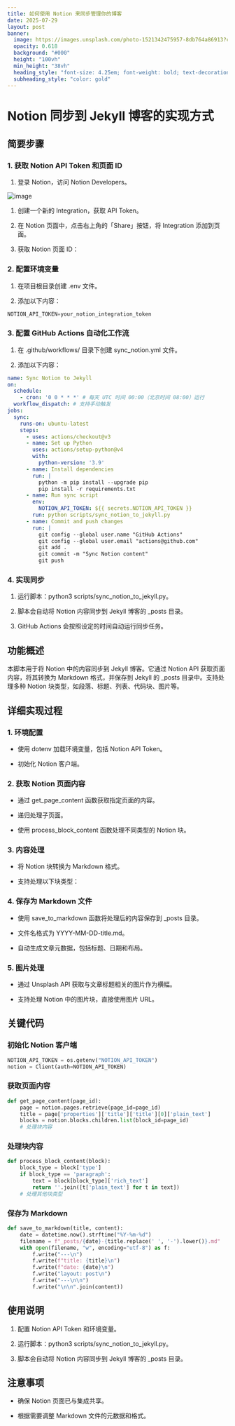 ```yaml
---
title: 如何使用 Notion 来同步管理你的博客
date: 2025-07-29
layout: post
banner:
  image: https://images.unsplash.com/photo-1521342475957-8db764a86913?crop=entropy&cs=tinysrgb&fit=max&fm=jpg&ixid=M3w2OTIwMzJ8MHwxfHJhbmRvbXx8fHx8fHx8fDE3NTM4Mjc4MDR8&ixlib=rb-4.1.0&q=80&w=1080
  opacity: 0.618
  background: "#000"
  height: "100vh"
  min_height: "38vh"
  heading_style: "font-size: 4.25em; font-weight: bold; text-decoration: underline"
  subheading_style: "color: gold"
---
```


# Notion 同步到 Jekyll 博客的实现方式

## 简要步骤

### 1. 获取 Notion API Token 和页面 ID

1. 登录 Notion，访问 Notion Developers。

![image](https://prod-files-secure.s3.us-west-2.amazonaws.com/a7a0cc5a-89b9-4cda-8686-1fba0ca52f40/d19c1afe-dea5-4312-9333-786b0ba83054/image.png?X-Amz-Algorithm=AWS4-HMAC-SHA256&X-Amz-Content-Sha256=UNSIGNED-PAYLOAD&X-Amz-Credential=ASIAZI2LB4665RVU7NE7%2F20250729%2Fus-west-2%2Fs3%2Faws4_request&X-Amz-Date=20250729T222324Z&X-Amz-Expires=3600&X-Amz-Security-Token=IQoJb3JpZ2luX2VjEIb%2F%2F%2F%2F%2F%2F%2F%2F%2F%2FwEaCXVzLXdlc3QtMiJHMEUCIGWeqbXQbugKiwkuLLMO%2BQfXab9OUTDiE2YV6z7GAXnYAiEA1riOCfDRR5fIrSjH%2BX%2FOm7JS6xN2ylPurClctAqxGPkqiAQIr%2F%2F%2F%2F%2F%2F%2F%2F%2F%2F%2FARAAGgw2Mzc0MjMxODM4MDUiDLL6%2BWu5%2FtwJe6E4DCrcA8oQCDjK8zSgjYcFC6tudXzcfW4zzqns0A22RBGTm1gTVxkvaHgERfmBUhSpvz4rpYsRIZ6a782mP623Z4HHA9mlJHxwTdFF81aBS0rPYt%2FYSn21vF67vjEdseFzZ%2BkmImklQgLujMIw%2BGP7aR4PJ12TBa7KxMYTKDzF0edqiNiBUL45f4jELhAvOZ%2FAawTaumtUv6cau0SVMKc3Q9xQ4P%2BLZDsUDf6n7zLMiL7ze2hnn%2BNzLmPHkzQb0jhSxrNttj0pr4E%2BFBiz%2BcNdsUZ9H4e32ynytDuPj%2BBg%2Ft5koO2U5MqyhNlbI79XrW%2F6Rf77QPKUO7bwnG1HDzRYp7gLyv6EYnhhAwiXG24%2BA2l3qaRUt0b%2FKFUmJ8j5DHiU9IjFn5%2FOJQQivNx2gNUinmBGgdZ4OKRF4daZVGgU3aGbu6ygp1WwLqxXiILbG%2FwXQbXYspecdO5cV9YTcaHCYvQf4vxKJELiezwke52FSoHjRb0Oi5adASDtvnI8mQ6YXdfc3odnhtiX7jHtR2gxyjw03ifr7KenBvhoqKJOP7ADT0wr6dazQqp2zf6QtNLf7dYFykaZkbsfHFbJ8vlmU6FlK9yTMSDcyFK4KcB5CdZnrtcxnLK6y2F4YLeFjI9mMMeKpcQGOqUBoUE5KgLsXwLQwPi1VsUTpU5nmnXNiYHfAZTUwYnBeU54kiZuh0iCVAX2OKjqzMHU%2BzJwfcU7%2BwNgA4aJWWm3Jy47BLm9pZqvBGoWZVyoDdfgg3J1OyeKua3hw0pZjywP98jmzlRaoM76l%2BF0vNIG3vwN3XW50dGfoI7L%2FIXUTcFZ4GDj1huVJhFhxj3nozg1BsQCmmmlmOUzngZgSXBn8qYkpFR3&X-Amz-Signature=bedcb63937b41bfa3f67252be4fcaa292e06caf743745801c4e2db554d3567c9&X-Amz-SignedHeaders=host&x-amz-checksum-mode=ENABLED&x-id=GetObject)

1. 创建一个新的 Integration，获取 API Token。

1. 在 Notion 页面中，点击右上角的「Share」按钮，将 Integration 添加到页面。

1. 获取 Notion 页面 ID：


### 2. 配置环境变量

1. 在项目根目录创建 .env 文件。

1. 添加以下内容：

```javascript
NOTION_API_TOKEN=your_notion_integration_token
```

### 3. 配置 GitHub Actions 自动化工作流

1. 在 .github/workflows/ 目录下创建 sync_notion.yml 文件。

1. 添加以下内容：

```yaml
name: Sync Notion to Jekyll
on:
  schedule:
    - cron: '0 0 * * *' # 每天 UTC 时间 00:00（北京时间 08:00）运行
  workflow_dispatch: # 支持手动触发
jobs:
  sync:
    runs-on: ubuntu-latest
    steps:
      - uses: actions/checkout@v3
      - name: Set up Python
        uses: actions/setup-python@v4
        with:
          python-version: '3.9'
      - name: Install dependencies
        run: |
          python -m pip install --upgrade pip
          pip install -r requirements.txt
      - name: Run sync script
        env:
          NOTION_API_TOKEN: ${{ secrets.NOTION_API_TOKEN }}
        run: python scripts/sync_notion_to_jekyll.py
      - name: Commit and push changes
        run: |
          git config --global user.name "GitHub Actions"
          git config --global user.email "actions@github.com"
          git add .
          git commit -m "Sync Notion content"
          git push
```

### 4. 实现同步

1. 运行脚本：python3 scripts/sync_notion_to_jekyll.py。

1. 脚本会自动将 Notion 内容同步到 Jekyll 博客的 _posts 目录。

1. GitHub Actions 会按照设定的时间自动运行同步任务。

## 功能概述

本脚本用于将 Notion 中的内容同步到 Jekyll 博客。它通过 Notion API 获取页面内容，将其转换为 Markdown 格式，并保存到 Jekyll 的 _posts 目录中。支持处理多种 Notion 块类型，如段落、标题、列表、代码块、图片等。

## 详细实现过程

### 1. 环境配置

- 使用 dotenv 加载环境变量，包括 Notion API Token。

- 初始化 Notion 客户端。

### 2. 获取 Notion 页面内容

- 通过 get_page_content 函数获取指定页面的内容。

- 递归处理子页面。

- 使用 process_block_content 函数处理不同类型的 Notion 块。

### 3. 内容处理

- 将 Notion 块转换为 Markdown 格式。

- 支持处理以下块类型：


### 4. 保存为 Markdown 文件

- 使用 save_to_markdown 函数将处理后的内容保存到 _posts 目录。

- 文件名格式为 YYYY-MM-DD-title.md。

- 自动生成文章元数据，包括标题、日期和布局。

### 5. 图片处理

- 通过 Unsplash API 获取与文章标题相关的图片作为横幅。

- 支持处理 Notion 中的图片块，直接使用图片 URL。

## 关键代码

### 初始化 Notion 客户端

```python
NOTION_API_TOKEN = os.getenv("NOTION_API_TOKEN")
notion = Client(auth=NOTION_API_TOKEN)
```

### 获取页面内容

```python
def get_page_content(page_id):
    page = notion.pages.retrieve(page_id=page_id)
    title = page['properties']['title']['title'][0]['plain_text']
    blocks = notion.blocks.children.list(block_id=page_id)
    # 处理块内容
```

### 处理块内容

```python
def process_block_content(block):
    block_type = block['type']
    if block_type == 'paragraph':
        text = block[block_type]['rich_text']
        return ''.join([t['plain_text'] for t in text])
    # 处理其他块类型
```

### 保存为 Markdown

```python
def save_to_markdown(title, content):
    date = datetime.now().strftime("%Y-%m-%d")
    filename = f"_posts/{date}-{title.replace(' ', '-').lower()}.md"
    with open(filename, "w", encoding="utf-8") as f:
        f.write("---\n")
        f.write(f"title: {title}\n")
        f.write(f"date: {date}\n")
        f.write("layout: post\n")
        f.write("---\n\n")
        f.write("\n\n".join(content))
```

## 使用说明

1. 配置 Notion API Token 和环境变量。

1. 运行脚本：python3 scripts/sync_notion_to_jekyll.py。

1. 脚本会自动将 Notion 内容同步到 Jekyll 博客的 _posts 目录。

## 注意事项

- 确保 Notion 页面已与集成共享。

- 根据需要调整 Markdown 文件的元数据和格式。